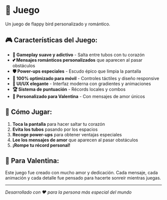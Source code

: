 # 💖 Juego 

Un juego de flappy bird personalizado y romántico.

## 🎮 **Características del Juego:**

- **🎯 Gameplay suave y adictivo** - Salta entre tubos con tu corazón
- **💕 Mensajes románticos personalizados** que aparecen al pasar obstáculos
- **🛡️ Power-ups especiales** - Escudo épico que limpia la pantalla
- **📱 100% optimizado para móvil** - Controles táctiles y diseño responsive
- **🎨 UI/UX elegante** - Interfaz moderna con gradientes y animaciones
- **🏆 Sistema de puntuación** - Récords locales y combos
- **💝 Personalizado para Valentina** - Con mensajes de amor únicos

## 🚀 **Cómo Jugar:**

1. **Toca la pantalla** para hacer saltar tu corazón
2. **Evita los tubos** pasando por los espacios
3. **Recoge power-ups** para obtener ventajas especiales
4. **Lee los mensajes de amor** que aparecen al pasar obstáculos
5. **¡Rompe tu récord personal!**


## 💝 **Para Valentina:**

Este juego fue creado con mucho amor y dedicación. Cada mensaje, cada animación y cada detalle fue pensado para hacerte sonreír mientras juegas.


---

*Desarrollado con ❤️ para la persona más especial del mundo*
